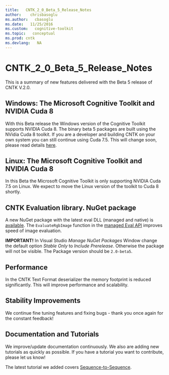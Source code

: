 ```yaml
---
title:   CNTK_2_0_Beta_5_Release_Notes
author:    chrisbasoglu
ms.author:   cbasoglu
ms.date:   11/25/2016
ms.custom:   cognitive-toolkit
ms.topic:   conceptual
ms.prod: cntk
ms.devlang:   NA
---
```


# CNTK_2_0_Beta_5_Release_Notes

This is a summary of new features delivered with the Beta 5 release of CNTK V.2.0.

## Windows: The Microsoft Cognitive Toolkit and NVIDIA Cuda 8

With this Beta release the Windows version of the Cognitive Toolkit supports NVIDIA Cuda 8. The binary beta 5 packages are built using the NVidia Cuda 8 toolkit. If you are a developer and building CNTK on your own system you can still continue using Cuda 7.5. This will change soon, please read details [here](../CNTK-move-to-Cuda8.md).

## Linux: The Microsoft Cognitive Toolkit and NVIDIA Cuda 8

In this Beta the Microsoft Cognitive Toolkit is only supporting NVIDIA Cuda 7.5 on Linux. We expect to move the Linux version of the toolkit to Cuda 8 shortly.

## CNTK Evaluation library. NuGet package 

A new NuGet package with the latest eval DLL (managed and native) is [available](../NuGet-Package.md). The `EvaluateRgbImage` function in the [managed Eval API](../EvalDll-Managed-API.md) improves speed of image evaluation. 

 **IMPORTANT!** In Visual Studio *Manage NuGet Packages* Window change the default option *Stable Only* to *Include Prerelease*. Otherwise the package will not be visible. The Package version should be ```2.0-beta5```.

## Performance

In the CNTK Text Format deserializer the memory footprint is reduced significantly. This will improve performance and scalability. 

## Stability Improvements

We continue fine tuning features and fixing bugs - thank you once again for the constant feedback!

## Documentation and Tutorials 

We improve/update documentation continuously. We also are adding new tutorials as quickly as possible. If you have a tutorial you want to contribute, please let us know!

The latest tutorial we added covers [Sequence-to-Sequence](https://github.com/Microsoft/CNTK/blob/v2.0.beta5.0/Tutorials/CNTK_204_Sequence_To_Sequence.ipynb).
